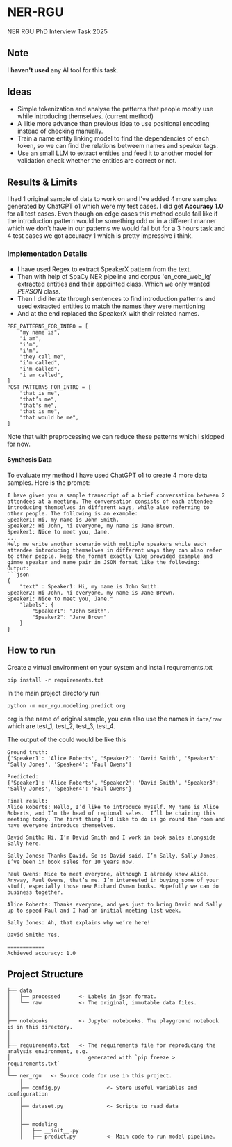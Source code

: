 # NER-RGU

NER RGU PhD Interview Task 2025

## Note
I **haven't used** any AI tool for this task.

## Ideas
- Simple tokenization and analyse the patterns that people mostly use while introducing themselves. (current method)
- A liltle more advance than previous idea to use positional encoding instead of checking manually.
- Train a name entity linking model to find the dependencies of each token, so we can find the relations betweem names and speaker tags.
- Use an small LLM to extract entities and feed it to another model for validation check whether the entities are correct or not.

## Results & Limits
I had 1 original sample of data to work on and I've added 4 more samples generated by ChatGPT o1 which were my test cases. I did get **Accuracy 1.0** for all test cases. Even though on edge cases this method could fail like if the introduction pattern would be something odd or in a different manner which we don't have in our patterns we would fail but for a 3 hours task and 4 test cases we got accuracy 1 which is pretty impressive i think.

### Implementation Details
- I have used Regex to extract SpeakerX pattern from the text.
- Then with help of SpaCy NER pipeline and corpus 'en_core_web_lg' extracted entities and their appointed class. Which we only wanted *PERSON* class.
- Then I did iterate through sentences to find introduction patterns and used extracted entities to match the names they were mentioning
- And at the end replaced the SpeakerX with their related names.

```
PRE_PATTERNS_FOR_INTRO = [
    "my name is",
    "i am",
    "i’m",
    "i'm",
    "they call me",
    "i’m called",
    "i'm called",
    "i am called",
]
POST_PATTERNS_FOR_INTRO = [
    "that is me",
    "that’s me",
    "that's me",
    "that is me",
    "that would be me",
]
```
Note that with preprocessing we can reduce these patterns which I skipped for now.

#### Synthesis Data
To evaluate my method I have used ChatGPT o1 to create 4 more data samples. Here is the prompt:

    
```
I have given you a sample transcript of a brief conversation between 2 attendees at a meeting. The conversation consists of each attendee introducing themselves in different ways, while also referring to other people. The following is an example:
Speaker1: Hi, my name is John Smith.
Speaker2: Hi John, hi everyone, my name is Jane Brown.
Speaker1: Nice to meet you, Jane.
...
Help me write another scenario with multiple speakers while each attendee introducing themselves in different ways they can also refer to other people. keep the format exactly like provided example and gimme speaker and name pair in JSON format like the following:
Output:
```json
{
    "text" : Speaker1: Hi, my name is John Smith.
Speaker2: Hi John, hi everyone, my name is Jane Brown.
Speaker1: Nice to meet you, Jane."
    "labels": {
        "Speaker1": "John Smith",
        "Speaker2": "Jane Brown"
    }
}
```

## How to run
Create a virtual environment on your system and install requrements.txt
```
pip install -r requirements.txt
```

In the main project directory run
```
python -m ner_rgu.modeling.predict org
```
org is the name of original sample, you can also use the names in `data/raw` which are test_1, test_2, test_3, test_4.

The output of the could would be like this
```
Ground truth:
{'Speaker1': 'Alice Roberts', 'Speaker2': 'David Smith', 'Speaker3': 'Sally Jones', 'Speaker4': 'Paul Owens'}

Predicted:
{'Speaker1': 'Alice Roberts', 'Speaker2': 'David Smith', 'Speaker3': 'Sally Jones', 'Speaker4': 'Paul Owens'}

Final result:
Alice Roberts: Hello, I’d like to introduce myself. My name is Alice Roberts, and I’m the head of regional sales.  I’ll be chairing this meeting today. The first thing I’d like to do is go round the room and have everyone introduce themselves.

David Smith: Hi, I’m David Smith and I work in book sales alongside Sally here.

Sally Jones: Thanks David. So as David said, I’m Sally, Sally Jones, I’ve been in book sales for 10 years now.

Paul Owens: Nice to meet everyone, although I already know Alice. Anyway, Paul Owens, that’s me. I’m interested in buying some of your stuff, especially those new Richard Osman books. Hopefully we can do business together.

Alice Roberts: Thanks everyone, and yes just to bring David and Sally up to speed Paul and I had an initial meeting last week.

Sally Jones: Ah, that explains why we’re here!

David Smith: Yes.

============
Achieved accuracy: 1.0
```

## Project Structure

```
├── data
│   ├── processed      <- Labels in json format.
│   └── raw            <- The original, immutable data files.
│
│
├── notebooks          <- Jupyter notebooks. The playground notebook is in this directory.
│
│
├── requirements.txt   <- The requirements file for reproducing the analysis environment, e.g.
│                         generated with `pip freeze > requirements.txt`
│
└── ner_rgu   <- Source code for use in this project.
    │
    ├── config.py               <- Store useful variables and configuration
    │
    ├── dataset.py              <- Scripts to read data
    │
    │
    ├── modeling                
    │   ├── __init__.py 
    │   ├── predict.py          <- Main code to run model pipeline.            
```
